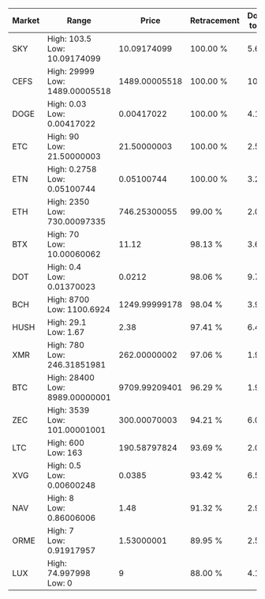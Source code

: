 | Market | Range | Price| Retracement | Doubles to 50% |
| --- | --- | --- | --- | --- |
| SKY | High: 103.5<br />Low: 10.09174099 | 10.09174099 | 100.00 % | 5.63 |
| CEFS | High: 29999<br />Low: 1489.00005518 | 1489.00005518 | 100.00 % | 10.57 |
| DOGE | High: 0.03<br />Low: 0.00417022 | 0.00417022 | 100.00 % | 4.10 |
| ETC | High: 90<br />Low: 21.50000003 | 21.50000003 | 100.00 % | 2.59 |
| ETN | High: 0.2758<br />Low: 0.05100744 | 0.05100744 | 100.00 % | 3.20 |
| ETH | High: 2350<br />Low: 730.00097335 | 746.25300055 | 99.00 % | 2.06 |
| BTX | High: 70<br />Low: 10.00060062 | 11.12 | 98.13 % | 3.60 |
| DOT | High: 0.4<br />Low: 0.01370023 | 0.0212 | 98.06 % | 9.76 |
| BCH | High: 8700<br />Low: 1100.6924 | 1249.99999178 | 98.04 % | 3.92 |
| HUSH | High: 29.1<br />Low: 1.67 | 2.38 | 97.41 % | 6.46 |
| XMR | High: 780<br />Low: 246.31851981 | 262.00000002 | 97.06 % | 1.96 |
| BTC | High: 28400<br />Low: 8989.00000001 | 9709.99209401 | 96.29 % | 1.93 |
| ZEC | High: 3539<br />Low: 101.00001001 | 300.00070003 | 94.21 % | 6.07 |
| LTC | High: 600<br />Low: 163 | 190.58797824 | 93.69 % | 2.00 |
| XVG | High: 0.5<br />Low: 0.00600248 | 0.0385 | 93.42 % | 6.57 |
| NAV | High: 8<br />Low: 0.86006006 | 1.48 | 91.32 % | 2.99 |
| ORME | High: 7<br />Low: 0.91917957 | 1.53000001 | 89.95 % | 2.59 |
| LUX | High: 74.997998<br />Low: 0 | 9 | 88.00 % | 4.17 |
